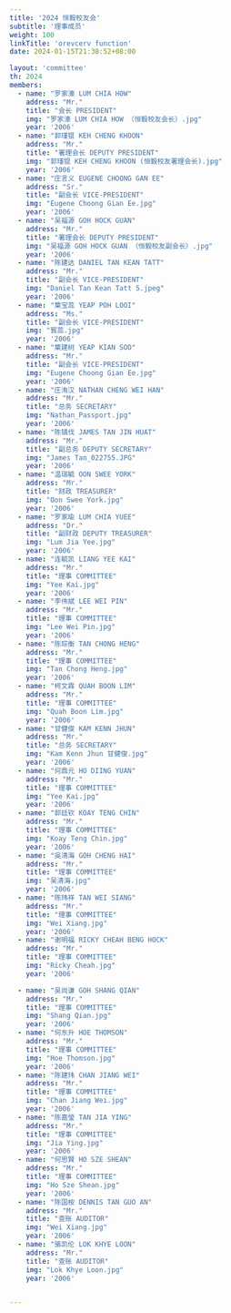 ```yaml
---
title: '2024 恒毅校友会'
subtitle: '理事成员'
weight: 100
linkTitle: 'orevcerv function'
date: 2024-01-15T21:38:52+08:00

layout: 'committee'
th: 2024
members:
  - name: "罗家濠 LUM CHIA HOW"
    address: "Mr."
    title: "会长 PRESIDENT"
    img: "罗家濠 LUM CHIA HOW （恒毅校友会长）.jpg"
    year: '2006'
  - name: "郭瑾锟 KEH CHENG KHOON"
    address: "Mr."
    title: "署理会长 DEPUTY PRESIDENT"
    img: "郭瑾锟 KEH CHENG KHOON (恒毅校友署理会长).jpg"
    year: '2006'
  - name: "庄言义 EUGENE CHOONG GAN EE"
    address: "Sr."
    title: "副会长 VICE-PRESIDENT"
    img: "Eugene Choong Gian Ee.jpg"
    year: '2006'
  - name: "吴福源 GOH HOCK GUAN"
    address: "Mr."
    title: "署理会长 DEPUTY PRESIDENT"
    img: "吴福源 GOH HOCK GUAN （恒毅校友副会长）.jpg"
    year: '2006'
  - name: "陈建达 DANIEL TAN KEAN TATT"
    address: "Mr."
    title: "副会长 VICE-PRESIDENT"
    img: "Daniel Tan Kean Tatt 5.jpeg"
    year: '2006'
  - name: "葉宝蕊 YEAP POH LOOI"
    address: "Ms."
    title: "副会长 VICE-PRESIDENT"
    img: "寳蕊.jpg"
    year: '2006'
  - name: "葉建树 YEAP KIAN SOO"
    address: "Mr."
    title: "副会长 VICE-PRESIDENT"
    img: "Eugene Choong Gian Ee.jpg"
    year: '2006'
  - name: "庄洧汉 NATHAN CHENG WEI HAN"
    address: "Mr."
    title: "总务 SECRETARY"
    img: "Nathan_Passport.jpg"
    year: '2006'
  - name: "陈镇伐 JAMES TAN JIN HUAT"
    address: "Mr."
    title: "副总务 DEPUTY SECRETARY"
    img: "James Tan_022755.JPG"
    year: '2006'
  - name: "温瑞毓 OON SWEE YORK"
    address: "Mr."
    title: "财政 TREASURER"
    img: "Oon Swee York.jpg"
    year: '2006'
  - name: "罗家瑜 LUM CHIA YUEE"
    address: "Dr."
    title: "副财政 DEPUTY TREASURER"
    img: "Lum Jia Yee.jpg"
    year: '2006'
  - name: "连毓凯 LIANG YEE KAI"
    address: "Mr."
    title: "理事 COMMITTEE"
    img: "Yee Kai.jpg"
    year: '2006'
  - name: "李伟斌 LEE WEI PIN"
    address: "Mr."
    title: "理事 COMMITTEE"
    img: "Lee Wei Pin.jpg"
    year: '2006'
  - name: "陈琮衡 TAN CHONG HENG"
    address: "Mr."
    title: "理事 COMMITTEE"
    img: "Tan Chong Heng.jpg"
    year: '2006'
  - name: "柯文霖 QUAH BOON LIM"
    address: "Mr."
    title: "理事 COMMITTEE"
    img: "Quah Boon Lim.jpg"
    year: '2006'
  - name: "甘健俊 KAM KENN JHUN"
    address: "Mr."
    title: "总务 SECRETARY"
    img: "Kam Kenn Jhun 甘健俊.jpg"
    year: '2006'
  - name: "何鼎元 HO DIING YUAN"
    address: "Mr."
    title: "理事 COMMITTEE"
    img: "Yee Kai.jpg"
    year: '2006'
  - name: "郭廷钦 KOAY TENG CHIN"
    address: "Mr."
    title: "理事 COMMITTEE"
    img: "Koay Teng Chin.jpg"
    year: '2006'
  - name: "吳清海 GOH CHENG HAI"
    address: "Mr."
    title: "理事 COMMITTEE"
    img: "吴清海.jpg"
    year: '2006'
  - name: "陈玮祥 TAN WEI SIANG"
    address: "Mr."
    title: "理事 COMMITTEE"
    img: "Wei Xiang.jpg"
    year: '2006'
  - name: "谢明福 RICKY CHEAH BENG HOCK"
    address: "Mr."
    title: "理事 COMMITTEE"
    img: "Ricky Cheah.jpg"
    year: '2006'

  - name: "吴尚谦 GOH SHANG QIAN"
    address: "Mr."
    title: "理事 COMMITTEE"
    img: "Shang Qian.jpg"
    year: '2006'
  - name: "何东升 HOE THOMSON"
    address: "Mr."
    title: "理事 COMMITTEE"
    img: "Hoe Thomson.jpg"
    year: '2006'
  - name: "陈建玮 CHAN JIANG WEI"
    address: "Mr."
    title: "理事 COMMITTEE"
    img: "Chan Jiang Wei.jpg"
    year: '2006'
  - name: "陈嘉瑩 TAN JIA YING"
    address: "Mr."
    title: "理事 COMMITTEE"
    img: "Jia Ying.jpg"
    year: '2006'
  - name: "何思賢 HO SZE SHEAN"
    address: "Mr."
    title: "理事 COMMITTEE"
    img: "Ho Sze Shean.jpg"
    year: '2006'
  - name: "陈国桉 DENNIS TAN GUO AN"
    address: "Mr."
    title: "查账 AUDITOR"
    img: "Wei Xiang.jpg"
    year: '2006'
  - name: "骆凯伦 LOK KHYE LOON"
    address: "Mr."
    title: "查账 AUDITOR"
    img: "Lok Khye Loon.jpg"
    year: '2006'


---
```

